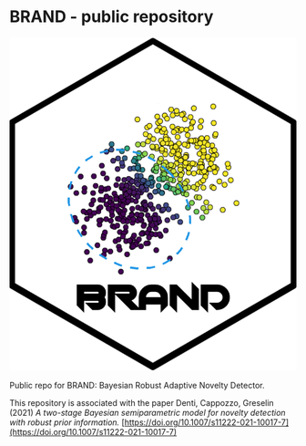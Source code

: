 # BRAND - public repository
![HSpp](HS.png)


Public repo for BRAND: Bayesian  Robust  Adaptive  Novelty Detector. 

This repository is associated with the paper Denti, Cappozzo, Greselin (2021) *A two-stage Bayesian semiparametric model for novelty detection with robust prior information.* [https://doi.org/10.1007/s11222-021-10017-7](https://doi.org/10.1007/s11222-021-10017-7)

